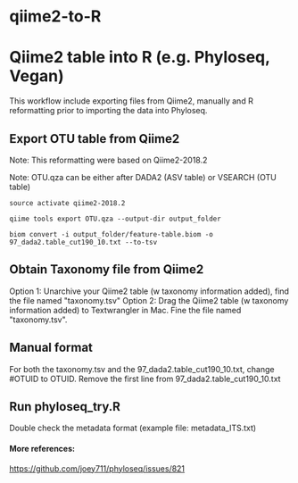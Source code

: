# qiime2-to-R
# Qiime2 table into R (e.g. Phyloseq, Vegan)
This workflow include exporting files from Qiime2, manually and R reformatting prior to importing the data into Phyloseq.

## Export OTU table from Qiime2
Note: This reformatting were based on Qiime2-2018.2

Note: OTU.qza can be either after DADA2 (ASV table) or VSEARCH (OTU table) 

```
source activate qiime2-2018.2

qiime tools export OTU.qza --output-dir output_folder

biom convert -i output_folder/feature-table.biom -o 97_dada2.table_cut190_10.txt --to-tsv
```


## Obtain Taxonomy file from Qiime2

Option 1: Unarchive your Qiime2 table (w taxonomy information added), find the file named "taxonomy.tsv"
Option 2: Drag the Qiime2 table (w taxonomy information added) to Textwrangler in Mac. Fine the file named "taxonomy.tsv".


## Manual format

For both the taxonomy.tsv and the 97_dada2.table_cut190_10.txt, change #OTUID to OTUID.
Remove the first line from 97_dada2.table_cut190_10.txt

## Run phyloseq_try.R
Double check the metadata format (example file: metadata_ITS.txt)

#### More references:
https://github.com/joey711/phyloseq/issues/821


